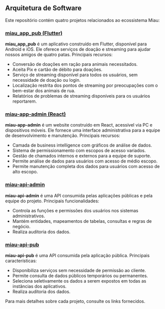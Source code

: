 ## Arquitetura de Software

Este repositório contém quatro projetos relacionados ao ecossistema Miau:

### [miau_app_pub (Flutter)](https://www.notion.so/miau_app_pub-Flutter-acbff5a5969e43bcb0e1482187397a0a?pvs=21)

**miau_app_pub** é um aplicativo construído em Flutter, disponível para Android e iOS. Ele oferece serviços de doação e streaming para ajudar nossos amigos de quatro patas. Principais recursos:

- Conversão de doações em ração para animais necessitados.
- Aceita Pix e cartão de débito para doações.
- Serviço de streaming disponível para todos os usuários, sem necessidade de doação ou login.
- Localização restrita dos pontos de streaming por preocupações com o bem-estar dos animais de rua.
- Relatórios de problemas de streaming disponíveis para os usuários reportarem.

### [miau-app-admin (React)](https://www.notion.so/miau-app-admin-React-03f059f7032240b4979a0fb587b5dc53?pvs=21)

**miau-app-admin** é um website construído em React, acessível via PC e dispositivos móveis. Ele fornece uma interface administrativa para a equipe de desenvolvimento e manutenção. Principais recursos:

- Camada de business intelligence com gráficos de análise de dados.
- Sistema de permissionamento com escopos de acesso variados.
- Gestão de chamados internos e externos para a equipe de suporte.
- Permite análise de dados para usuários com acesso de médio escopo.
- Permite manutenção completa dos dados para usuários com acesso de alto escopo.

### [miau-api-admin](https://www.notion.so/miau-api-admin-a8e69065461f4089a734b07bb62a9af1?pvs=21)

**miau-api-admin** é uma API consumida pelas aplicações públicas e pela equipe do projeto. Principais funcionalidades:

- Controla as funções e permissões dos usuários nos sistemas administrativos.
- Mantém entidades, mapeamentos de tabelas, consultas e regras de negócio.
- Realiza auditoria dos dados.

### [miau-api-pub](https://www.notion.so/miau-api-pub-9e080818e3704e419c218f9362e24f3b?pvs=21)

**miau-api-pub** é uma API consumida pela aplicação pública. Principais características:

- Disponibiliza serviços sem necessidade de permissão ao cliente.
- Permite consulta de dados públicos temporários ou permanentes.
- Seleciona seletivamente os dados a serem expostos em todas as instâncias dos aplicativos.
- Realiza auditoria dos dados.

Para mais detalhes sobre cada projeto, consulte os links fornecidos.